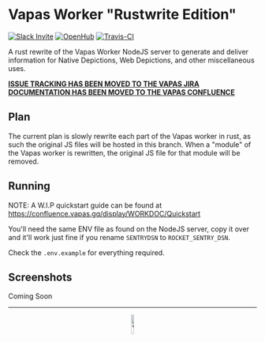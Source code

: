# Vapas Worker "Rustwrite Edition"
[![Slack Invite](https://img.shields.io/badge/Join%20Chat-Slack-brightgreen)](https://communityinviter.com/apps/vapasrepo/aaaa)
[![OpenHub](https://www.openhub.net/p/vapas-worker/widgets/project_thin_badge?format=gif)](https://www.openhub.net/p/vapas-worker)
[![Travis-CI](https://api.travis-ci.com/VapasRepo/Vapas-Worker.svg?branch=rustwrite)](https://travis-ci.com/VapasRepo/Vapas-Worker)

A rust rewrite of the Vapas Worker NodeJS server  to generate and deliver information for Native Depictions, 
Web Depictions, and other miscellaneous uses.

[**ISSUE TRACKING HAS BEEN MOVED TO THE VAPAS JIRA** ](https://jira.vapas.gq/projects/WORKER)  
[**DOCUMENTATION HAS BEEN MOVED TO THE VAPAS CONFLUENCE**](https://confluence.vapas.gq/display/WORKDOC/Vapas+Worker+Documentation)

## Plan
The current plan is slowly rewrite each part of the Vapas worker in rust, as such the original JS files will be
hosted in this branch. When a "module" of the Vapas worker is rewritten, the original JS file for that module will be
removed.

## Running

NOTE: A W.I.P quickstart guide can be found at https://confluence.vapas.gq/display/WORKDOC/Quickstart

You'll need the same ENV file as found on the NodeJS server, copy it over and it'll work just fine if you rename 
`SENTRYDSN` to `ROCKET_SENTRY_DSN`.  

Check the `.env.example` for everything required.

## Screenshots

Coming Soon

---

<div align="center">
    <img src="https://gitlab.com/vapas/vapas-worker/raw/master/assets/footerIcon.png" width="10%" alt="Vapas Footer Icon"/>
</div>